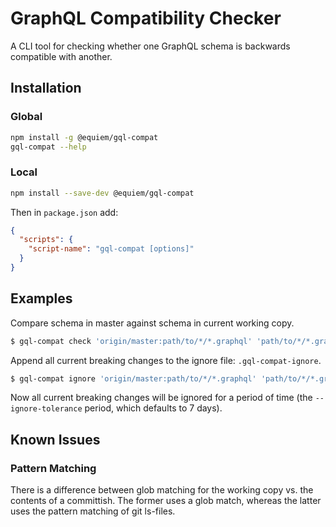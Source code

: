 # GraphQL Compatibility Checker

A CLI tool for checking whether one GraphQL schema is backwards compatible with another.

## Installation

### Global
```bash
npm install -g @equiem/gql-compat
gql-compat --help
```

### Local
```bash
npm install --save-dev @equiem/gql-compat
```

Then in `package.json` add:

```json
{
  "scripts": {
    "script-name": "gql-compat [options]"
  }
}
```

## Examples

Compare schema in master against schema in current working copy.

```bash
$ gql-compat check 'origin/master:path/to/*/*.graphql' 'path/to/*/*.graphql'
```

Append all current breaking changes to the ignore file: `.gql-compat-ignore`.

```bash
$ gql-compat ignore 'origin/master:path/to/*/*.graphql' 'path/to/*/*.graphql'
```

Now all current breaking changes will be ignored for a period of time (the `--ignore-tolerance` period, which defaults to 7 days).

## Known Issues

### Pattern Matching

There is a difference between glob matching for the working copy vs. the contents
of a committish. The former uses a glob match, whereas the latter uses the pattern
matching of git ls-files.
